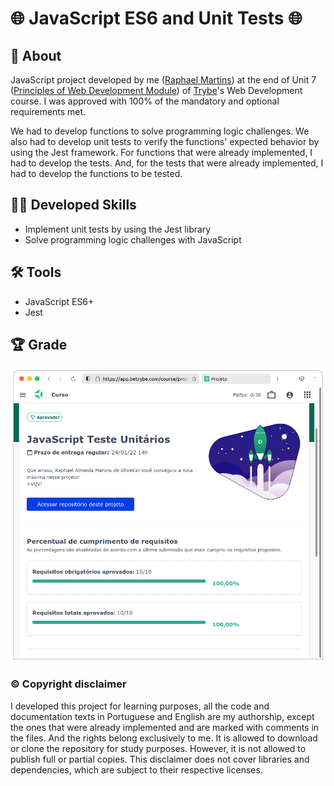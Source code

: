 # :globe_with_meridians: JavaScript ES6 and Unit Tests :globe_with_meridians:

## :page_with_curl: About

JavaScript project developed by me ([Raphael Martins](https://www.linkedin.com/in/raphaelameidamartins/)) at the end of Unit 7 ([Principles of Web Development Module](https://github.com/raphaelalmeidamartins/trybe_exercicios/tree/main/1_fundamentos-do-desv-web)) of [Trybe](https://www.betrybe.com)'s Web Development course. I was approved with 100% of the mandatory and optional requirements met.

We had to develop functions to solve programming logic challenges. We also had to develop unit tests to verify the functions' expected behavior by using the Jest framework. For functions that were already implemented, I had to develop the tests. And, for the tests that were already implemented, I had to develop the functions to be tested.

## :man_technologist: Developed Skills

* Implement unit tests by using the Jest library
* Solve programming logic challenges with JavaScript

## :hammer_and_wrench: Tools

* JavaScript ES6+
* Jest

## :trophy: Grade

![My grade of the project - Minha nota no projeto](./nota.png)

### :copyright: Copyright disclaimer

I developed this project for learning purposes, all the code and documentation texts in Portuguese and English are my authorship, except the ones that were already implemented and are marked with comments in the files. And the rights belong exclusively to me. It is allowed to download or clone the repository for study purposes. However, it is not allowed to publish full or partial copies. This disclaimer does not cover libraries and dependencies, which are subject to their respective licenses.
